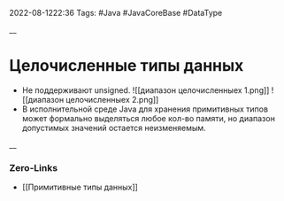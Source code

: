2022-08-1222:36
Tags: #Java #JavaCoreBase #DataType 

__
# Целочисленные типы данных
- Не поддерживают unsigned.
![[диапазон целочисленныех 1.png]]
![[диапазон целочисленныех 2.png]]
- В исполнительной среде Java для хранения примитивных типов может формально выделяться любое кол-во памяти, но диапазон допустимых значений остается неизменяемым.

__
### Zero-Links
- [[Примитивные типы данных]]


